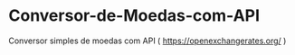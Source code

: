 # Conversor-de-Moedas-com-API
Conversor simples de moedas com API ( https://openexchangerates.org/ )
